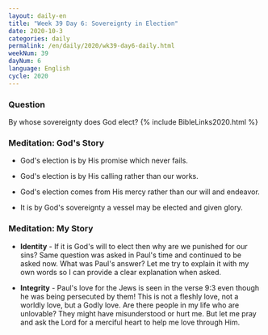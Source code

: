 ```yaml
---
layout: daily-en
title: "Week 39 Day 6: Sovereignty in Election"
date: 2020-10-3 
categories: daily
permalink: /en/daily/2020/wk39-day6-daily.html
weekNum: 39
dayNum: 6
language: English
cycle: 2020
---
```

### Question     
By whose sovereignty does God elect?
{% include BibleLinks2020.html %} 

### Meditation: God's Story   
+ God's election is by His promise which never fails. 

+ God's election is by His calling rather than our works. 

+ God's election comes from His mercy rather than our will and endeavor. 

+ It is by God's sovereignty a vessel may be elected and given glory. 

### Meditation: My Story   
+ **Identity** - If it is God's will to elect then why are we punished for our sins? Same question was asked in Paul's time and continued to be asked now. What was Paul's answer? Let me try to explain it with my own words so I can provide a clear explanation when asked. 

+ **Integrity** - Paul's love for the Jews is seen in the verse 9:3 even though he was being persecuted by them! This is not a fleshly love, not a worldly love, but a Godly love. Are there people in my life who are unlovable? They might have misunderstood or hurt me. But let me pray and ask the Lord for a merciful heart to help me love through Him. 
